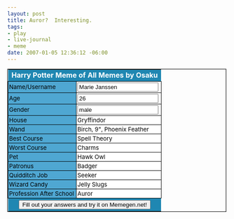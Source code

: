 ```yaml
--- 
layout: post
title: Auror?  Interesting.
tags: 
- play
- live-journal
- meme
date: 2007-01-05 12:36:12 -06:00
---
```

<div style="display:none"></div>
<div><form action="http://www.memegen.net/viewmeme.pl" method="post">
<table style="border: 1px solid; border-color: 000000; border-collapse: collapse; font-size: 10pt; width: 500px;" border="0">
<tbody>
<tr>
<td style="background-color: 1F87B2; color: FFFFFF; text-align: center; font-weight: bold; font-size: 12pt;" colspan="2">Harry Potter Meme of All Memes by Osaku</td>
</tr>
<tr>
<td style="background-color:4FA7D2; border: 1px solid black; color: 000000; padding: 2px;">Name/Username</td>
<td style="background-color:FFFFFF; border: 1px solid black; padding: 2px; color: 000000"><input name="Name/Username" type="text" value="Marie Janssen" /></td>
</tr>
<tr>
<td style="background-color:4FA7D2; border: 1px solid black; color: 000000; padding: 2px;">Age</td>
<td style="background-color:FFFFFF; border: 1px solid black; padding: 2px; color: 000000"><input name="Age" type="text" value="26" /></td>
</tr>
<tr>
<td style="background-color:4FA7D2; border: 1px solid black; color: 000000; padding: 2px;">Gender</td>
<td style="background-color:FFFFFF; border: 1px solid black; padding: 2px; color: 000000"><input name="Gender" type="text" value="male" /></td>
</tr>
<tr>
<td style="background-color:4FA7D2; border: 1px solid black; color: 000000; padding: 2px;">House</td>
<td style="background-color:FFFFFF; border: 1px solid black; padding: 2px; color: 000000">Gryffindor</td>
</tr>
<tr>
<td style="background-color:4FA7D2; border: 1px solid black; color: 000000; padding: 2px;">Wand</td>
<td style="background-color:FFFFFF; border: 1px solid black; padding: 2px; color: 000000">Birch, 9", Phoenix Feather</td>
</tr>
<tr>
<td style="background-color:4FA7D2; border: 1px solid black; color: 000000; padding: 2px;">Best Course</td>
<td style="background-color:FFFFFF; border: 1px solid black; padding: 2px; color: 000000">Spell Theory</td>
</tr>
<tr>
<td style="background-color:4FA7D2; border: 1px solid black; color: 000000; padding: 2px;">Worst Course</td>
<td style="background-color:FFFFFF; border: 1px solid black; padding: 2px; color: 000000">Charms</td>
</tr>
<tr>
<td style="background-color:4FA7D2; border: 1px solid black; color: 000000; padding: 2px;">Pet</td>
<td style="background-color:FFFFFF; border: 1px solid black; padding: 2px; color: 000000">Hawk Owl</td>
</tr>
<tr>
<td style="background-color:4FA7D2; border: 1px solid black; color: 000000; padding: 2px;">Patronus</td>
<td style="background-color:FFFFFF; border: 1px solid black; padding: 2px; color: 000000">Badger</td>
</tr>
<tr>
<td style="background-color:4FA7D2; border: 1px solid black; color: 000000; padding: 2px;">Quidditch Job</td>
<td style="background-color:FFFFFF; border: 1px solid black; padding: 2px; color: 000000">Seeker</td>
</tr>
<tr>
<td style="background-color:4FA7D2; border: 1px solid black; color: 000000; padding: 2px;">Wizard Candy</td>
<td style="background-color:FFFFFF; border: 1px solid black; padding: 2px; color: 000000">Jelly Slugs</td>
</tr>
<tr>
<td style="background-color:4FA7D2; border: 1px solid black; color: 000000; padding: 2px;">Profession After School</td>
<td style="background-color:FFFFFF; border: 1px solid black; padding: 2px; color: 000000">Auror</td>
</tr>
<tr>
<td style="background-color:1F87B2; text-align: center; padding: 4px;" colspan="2"><input type="submit" value="Fill out your answers and try it on Memegen.net!" /></td>
</tr>
</tbody></table>
<input name="meme" type="hidden" value="1074691035" /></form></div>
